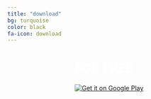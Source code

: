 ```yaml
---
title: "download"
bg: turquoise
color: black
fa-icon: download
---
```


<div class="center" style="width:200px; margin:0 auto;">
	<h1 style="color:white">FOR FREE</h1>
	<a href="https://play.google.com/store/apps/details?id=com.alpargabos.sunwa">
		<img alt="Get it on Google Play" src="https://developer.android.com/images/brand/en_generic_rgb_wo_60.png" />
	</a>
</div>
